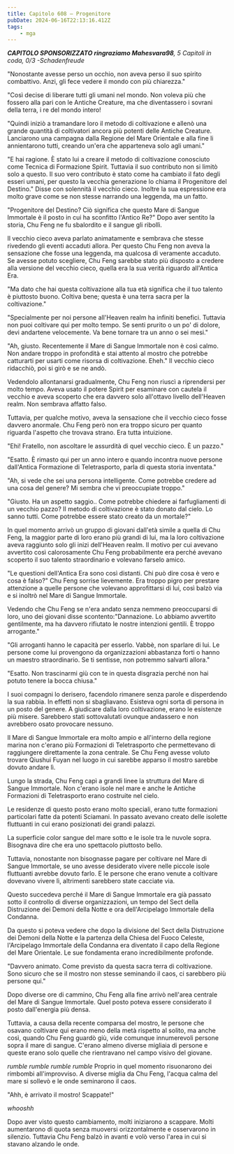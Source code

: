 ```yaml
---
title: Capitolo 608 – Progenitore
pubDate: 2024-06-16T22:13:16.412Z
tags:
    - mga
---
```



<em><strong>CAPITOLO SPONSORIZZATO ringraziamo Mahesvara98</strong>,
5 Capitoli in coda, 0/3
-Schadenfreude</em>


"Nonostante avesse perso un occhio, non aveva perso il suo spirito combattivo. Anzi, gli fece vedere il mondo con più chiarezza."


"Così decise di liberare tutti gli umani nel mondo. Non voleva più che fossero alla pari con le Antiche Creature, ma che diventassero i sovrani della terra, i re del mondo intero!


"Quindi iniziò a tramandare loro il metodo di coltivazione e allenò una grande quantità di coltivatori ancora più potenti delle Antiche Creature. Lanciarono una campagna dalla Regione del Mare Orientale e alla fine li annientarono tutti, creando un'era che apparteneva solo agli umani."


"E hai ragione. È stato lui a creare il metodo di coltivazione conosciuto come Tecnica di Formazione Spirit. Tuttavia il suo contributo non si limitò solo a questo. Il suo vero contributo è stato come ha cambiato il fato degli esseri umani, per questo la vecchia generazione lo chiama il Progenitore del Destino." Disse con solennità il vecchio cieco. Inoltre la sua espressione era molto grave come se non stesse narrando una leggenda, ma un fatto.


"Progenitore del Destino? Ciò significa che questo Mare di Sangue Immortale è il posto in cui ha sconfitto l'Antico Re?" Dopo aver sentito la storia, Chu Feng ne fu sbalordito e il sangue gli ribollì.


Il vecchio cieco aveva parlato animatamente e sembrava che stesse rivedendo gli eventi accaduti allora. Per questo Chu Feng non aveva la sensazione che fosse una leggenda, ma qualcosa di veramente accaduto. Se avesse potuto scegliere, Chu Feng sarebbe stato più disposto a credere alla versione del vecchio cieco, quella era la sua verità riguardo all'Antica Era.


"Ma dato che hai questa coltivazione alla tua età significa che il tuo talento è piuttosto buono. Coltiva bene; questa è una terra sacra per la coltivazione."


"Specialmente per noi persone all'Heaven realm ha infiniti benefici. Tuttavia non puoi coltivare qui per molto tempo. Se senti prurito o un po' di dolore, devi andartene velocemente. Va bene tornare tra un anno o sei mesi."


"Ah, giusto. Recentemente il Mare di Sangue Immortale non è così calmo. Non andare troppo in profondità e stai attento al mostro che potrebbe catturarti per usarti come risorsa di coltivazione. Eheh." Il vecchio cieco ridacchiò, poi si girò e se ne andò.


Vedendolo allontanarsi gradualmente, Chu Feng non riuscì a riprendersi per molto tempo. Aveva usato il potere Spirit per esaminare con cautela il vecchio e aveva scoperto che era davvero solo all'ottavo livello dell'Heaven realm. Non sembrava affatto falso.


Tuttavia, per qualche motivo, aveva la sensazione che il vecchio cieco fosse davvero anormale. Chu Feng però non era troppo sicuro per quanto riguarda l'aspetto che trovava strano. Era tutta intuizione.


"Ehi! Fratello, non ascoltare le assurdità di quel vecchio cieco. È un pazzo."


"Esatto. È rimasto qui per un anno intero e quando incontra nuove persone dall'Antica Formazione di Teletrasporto, parla di questa storia inventata."


"Ah, si vede che sei una persona intelligente. Come potrebbe credere ad una cosa del genere? Mi sembra che vi preoccupiate troppo."


"Giusto. Ha un aspetto saggio.. Come potrebbe chiedere ai farfugliamenti di un vecchio pazzo? Il metodo di coltivazione è stato donato dal cielo. Lo sanno tutti. Come potrebbe essere stato creato da un mortale?"


In quel momento arrivò un gruppo di giovani dall'età simile a quella di Chu Feng, la maggior parte di loro erano più grandi di lui, ma la loro coltivazione aveva raggiunto solo gli inizi dell'Heaven realm. Il motivo per cui avevano avvertito così calorosamente Chu Feng probabilmente era perché avevano scoperto il suo talento straordinario e volevano farselo amico.


"Le questioni dell'Antica Era sono così distanti. Chi può dire cosa è vero e cosa è falso?" Chu Feng sorrise lievemente. Era troppo pigro per prestare attenzione a quelle persone che volevano approfittarsi di lui, così balzò via e si inoltrò nel Mare di Sangue Immortale.


Vedendo che Chu Feng se n'era andato senza nemmeno preoccuparsi di loro, uno dei giovani disse scontento:"Dannazione. Lo abbiamo avvertito gentilmente, ma ha davvero rifiutato le nostre intenzioni gentili. È troppo arrogante." 


"Gli arroganti hanno le capacità per esserlo. Vabbè, non sparlare di lui. Le persone come lui provengono da organizzazioni abbastanza forti o hanno un maestro straordinario. Se ti sentisse, non potremmo salvarti allora."


"Esatto. Non trascinarmi giù con te in questa disgrazia perché non hai potuto tenere la bocca chiusa."


I suoi compagni lo derisero, facendolo rimanere senza parole e disperdendo la sua rabbia. In effetti non si sbagliavano. Esisteva ogni sorta di persona in un posto del genere. A giudicare dalla loro coltivazione, erano le esistenze più misere. Sarebbero stati sottovalutati ovunque andassero e non avrebbero osato provocare nessuno.


Il Mare di Sangue Immortale era molto ampio e all'interno della regione marina non c'erano più Formazioni di Teletrasporto che permettevano di raggiungere direttamente la zona centrale. Se Chu Feng avesse voluto trovare Qiushui Fuyan nel luogo in cui sarebbe apparso il mostro sarebbe dovuto andare lì.


Lungo la strada, Chu Feng capì a grandi linee la struttura del Mare di Sangue Immortale. Non c'erano isole nel mare e anche le Antiche Formazioni di Teletrasporto erano costruite nel cielo.


Le residenze di questo posto erano molto speciali, erano tutte formazioni particolari fatte da potenti Sciamani. In passato avevano creato delle isolette fluttuanti in cui erano posizionati dei grandi palazzi.


La superficie color sangue del mare sotto e le isole tra le nuvole sopra. Bisognava dire che era uno spettacolo piuttosto bello.


Tuttavia, nonostante non bisognasse pagare per coltivare nel Mare di Sangue Immortale, se uno avesse desiderato vivere nelle piccole isole fluttuanti avrebbe dovuto farlo. E le persone che erano venute a coltivare dovevano vivere lì, altrimenti sarebbero state cacciate via.


Questo succedeva perché il Mare di Sangue Immortale era già passato sotto il controllo di diverse organizzazioni, un tempo del Sect della Distruzione dei Demoni della Notte e ora dell'Arcipelago Immortale della Condanna.


Da questo si poteva vedere che dopo la divisione del Sect della Distruzione dei Demoni della Notte e la partenza della Chiesa del Fuoco Celeste, l'Arcipelago Immortale della Condanna era diventato il capo della Regione del Mare Orientale. Le sue fondamenta erano incredibilmente profonde.


"Davvero animato. Come previsto da questa sacra terra di coltivazione. Sono sicuro che se il mostro non stesse seminando il caos, ci sarebbero più persone qui."


Dopo diverse ore di cammino, Chu Feng alla fine arrivò nell'area centrale del Mare di Sangue Immortale. Quel posto poteva essere considerato il posto dall'energia più densa.


Tuttavia, a causa della recente comparsa del mostro, le persone che osavano coltivare qui erano meno della metà rispetto al solito, ma anche così, quando Chu Feng guardò giù, vide comunque innumerevoli persone sopra il mare di sangue. C'erano almeno diverse migliaia di persone e queste erano solo quelle che rientravano nel campo visivo del giovane.


*rumble rumble rumble rumble* Proprio in quel momento risuonarono dei rimbombi all'improvviso. A diverse miglia da Chu Feng, l'acqua calma del mare si sollevò e le onde seminarono il caos.


"Ahh, è arrivato il mostro! Scappate!"


*whooshh*


Dopo aver visto questo cambiamento, molti iniziarono a scappare. Molti aumentarono di quota senza muoversi orizzontalmente e osservarono in silenzio. Tuttavia Chu Feng balzò in avanti e volò verso l'area in cui si stavano alzando le onde.
                                


                                



